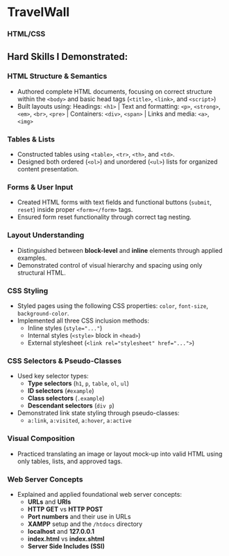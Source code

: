 # TravelWall
### HTML/CSS

## Hard Skills I Demonstrated: 
### HTML Structure & Semantics  
- Authored complete HTML documents, focusing on correct structure within the `<body>` and basic head tags (`<title>`, `<link>`, and `<script>`)
- Built layouts using: Headings: `<h1>` | Text and formatting: `<p>`, `<strong>`, `<em>`, `<br>`, `<pre>` | Containers: `<div>`, `<span>` | Links and media: `<a>`, `<img>`  

### Tables & Lists  
- Constructed tables using `<table>`, `<tr>`, `<th>`, and `<td>`.  
- Designed both ordered (`<ol>`) and unordered (`<ul>`) lists for organized content presentation.  

### Forms & User Input  
- Created HTML forms with text fields and functional buttons (`submit`, `reset`) inside proper `<form></form>` tags.  
- Ensured form reset functionality through correct tag nesting.  

### Layout Understanding  
- Distinguished between **block-level** and **inline** elements through applied examples.  
- Demonstrated control of visual hierarchy and spacing using only structural HTML.  

### CSS Styling  
- Styled pages using the following CSS properties: `color`, `font-size`, `background-color`.  
- Implemented all three CSS inclusion methods:  
  - Inline styles (`style="..."`)  
  - Internal styles (`<style>` block in `<head>`)  
  - External stylesheet (`<link rel="stylesheet" href="...">`)  

### CSS Selectors & Pseudo-Classes  
- Used key selector types:  
  - **Type selectors** (`h1`, `p`, `table`, `ol`, `ul`)  
  - **ID selectors** (`#example`)  
  - **Class selectors** (`.example`)  
  - **Descendant selectors** (`div p`)  
- Demonstrated link state styling through pseudo-classes:  
  - `a:link`, `a:visited`, `a:hover`, `a:active`  

### Visual Composition  
- Practiced translating an image or layout mock-up into valid HTML using only tables, lists, and approved tags.  

### Web Server Concepts  
- Explained and applied foundational web server concepts:  
  - **URLs** and **URIs**  
  - **HTTP GET** vs **HTTP POST**  
  - **Port numbers** and their use in URLs  
  - **XAMPP** setup and the `/htdocs` directory  
  - **localhost** and **127.0.0.1**  
  - **index.html** vs **index.shtml**  
  - **Server Side Includes (SSI)**  
